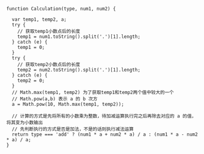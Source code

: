     function Calculation(type, num1, num2) {
    
      var temp1, temp2, a;
      try {
        // 获取temp1小数点后的长度
        temp1 = num1.toString().split('.')[1].length;
      } catch (e) {
        temp1 = 0;
      }
      try {
        // 获取temp2小数点后的长度
        temp2 = num2.toString().split('.')[1].length;
      } catch (e) {
        temp2 = 0;
      }
      // Math.max(temp1, temp2) 为了获取temp1和temp2两个值中较大的一个
      // Math.pow(a,b) 表示 a 的 b 次方
      a = Math.pow(10, Math.max(temp1, temp2));
    
      // 计算的方式是先将所有的小数乘为整数，待加减运算执行完之后再除去对应的 a 的值，将其变为小数输出
      // 先判断执行的方式是否是加法，不是的话则执行减法运算
      return type === 'add' ? (num1 * a + num2 * a) / a : (num1 * a - num2 * a) / a;
    }